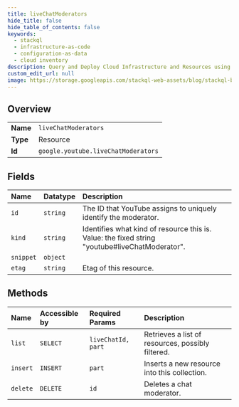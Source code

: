 ```yaml
---
title: liveChatModerators
hide_title: false
hide_table_of_contents: false
keywords:
  - stackql
  - infrastructure-as-code
  - configuration-as-data
  - cloud inventory
description: Query and Deploy Cloud Infrastructure and Resources using SQL
custom_edit_url: null
image: https://storage.googleapis.com/stackql-web-assets/blog/stackql-blog-post-featured-image.png
---
```

  
    

## Overview
<table><tbody>
<tr><td><b>Name</b></td><td><code>liveChatModerators</code></td></tr>
<tr><td><b>Type</b></td><td>Resource</td></tr>
<tr><td><b>Id</b></td><td><code>google.youtube.liveChatModerators</code></td></tr>
</tbody></table>

## Fields
| Name | Datatype | Description |
|:-----|:---------|:------------|
| `id` | `string` | The ID that YouTube assigns to uniquely identify the moderator. |
| `kind` | `string` | Identifies what kind of resource this is. Value: the fixed string "youtube#liveChatModerator". |
| `snippet` | `object` |  |
| `etag` | `string` | Etag of this resource. |
## Methods
| Name | Accessible by | Required Params | Description |
|:-----|:--------------|:----------------|:------------|
| `list` | `SELECT` | `liveChatId, part` | Retrieves a list of resources, possibly filtered. |
| `insert` | `INSERT` | `part` | Inserts a new resource into this collection. |
| `delete` | `DELETE` | `id` | Deletes a chat moderator. |

